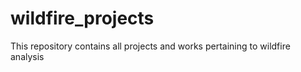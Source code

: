 # wildfire_projects
This repository contains all projects and works pertaining to wildfire analysis
